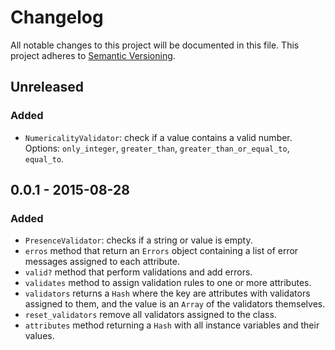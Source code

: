 # Changelog
All notable changes to this project will be documented in this file.
This project adheres to [Semantic Versioning](http://semver.org/).

## Unreleased
### Added
- `NumericalityValidator`: check if a value contains a valid number. Options:
  `only_integer`, `greater_than`, `greater_than_or_equal_to`, `equal_to`.

## 0.0.1 - 2015-08-28
### Added
- `PresenceValidator`: checks if a string or value is empty.
- `erros` method that return an `Errors` object containing a list of error
  messages assigned to each attribute.
- `valid?` method that perform validations and add errors.
- `validates` method to assign validation rules to one or more attributes.
- `validators` returns a `Hash` where the key are attributes with validators
  assigned to them, and the value is an `Array` of the validators themselves.
- `reset_validators` remove all validators assigned to the class.
- `attributes` method returning a `Hash` with all instance variables and their
  values.